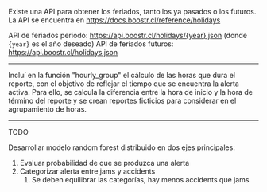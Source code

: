 
Existe una API para obtener los feriados, tanto los ya pasados o los futuros. La API se encuentra en https://docs.boostr.cl/reference/holidays

API de feriados periodo: https://api.boostr.cl/holidays/{year}.json (donde `{year}` es el año deseado)
API de feriados futuros: https://api.boostr.cl/holidays.json

---

Incluí en la función "hourly_group" el cálculo de las horas que dura el reporte, con el objetivo de reflejar el tiempo que se encuentra la alerta activa. Para ello, se calcula la diferencia entre la hora de inicio y la hora de término del reporte y se crean reportes ficticios para considerar en el agrupamiento de horas.

---

TODO

Desarrollar modelo random forest distribuido en dos ejes principales:

1. Evaluar probabilidad de que se produzca una alerta
2. Categorizar alerta entre jams y accidents
   1. Se deben equilibrar las categorías, hay menos accidents que jams
